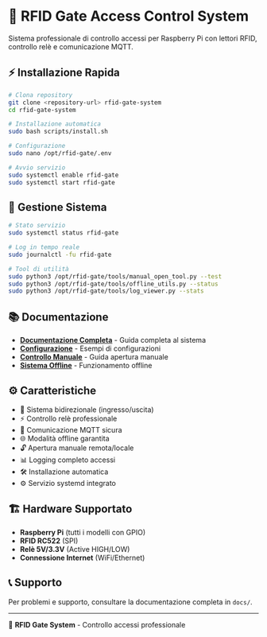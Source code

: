 # 🎯 RFID Gate Access Control System

Sistema professionale di controllo accessi per Raspberry Pi con lettori RFID, controllo relè e comunicazione MQTT.

## ⚡ Installazione Rapida

```bash
# Clona repository
git clone <repository-url> rfid-gate-system
cd rfid-gate-system

# Installazione automatica
sudo bash scripts/install.sh

# Configurazione
sudo nano /opt/rfid-gate/.env

# Avvio servizio
sudo systemctl enable rfid-gate
sudo systemctl start rfid-gate
```

## 🔧 Gestione Sistema

```bash
# Stato servizio
sudo systemctl status rfid-gate

# Log in tempo reale
sudo journalctl -fu rfid-gate

# Tool di utilità
sudo python3 /opt/rfid-gate/tools/manual_open_tool.py --test
sudo python3 /opt/rfid-gate/tools/offline_utils.py --status
sudo python3 /opt/rfid-gate/tools/log_viewer.py --stats
```

## 📚 Documentazione

- **[Documentazione Completa](docs/README.md)** - Guida completa al sistema
- **[Configurazione](docs/CONFIGURATION_EXAMPLES.md)** - Esempi di configurazioni
- **[Controllo Manuale](docs/MANUAL_CONTROL.md)** - Guida apertura manuale
- **[Sistema Offline](docs/OFFLINE_SYSTEM.md)** - Funzionamento offline

## ⚙️ Caratteristiche

- 🔄 Sistema bidirezionale (ingresso/uscita)
- ⚡ Controllo relè professionale
- 📡 Comunicazione MQTT sicura
- 🌐 Modalità offline garantita
- 🔓 Apertura manuale remota/locale
- 📊 Logging completo accessi
- 🛠️ Installazione automatica
- ⚙️ Servizio systemd integrato

## 🏗️ Hardware Supportato

- **Raspberry Pi** (tutti i modelli con GPIO)
- **RFID RC522** (SPI)
- **Relè 5V/3.3V** (Active HIGH/LOW)
- **Connessione Internet** (WiFi/Ethernet)

## 📞 Supporto

Per problemi e supporto, consultare la documentazione completa in `docs/`.

---
🚀 **RFID Gate System** - Controllo accessi professionale
